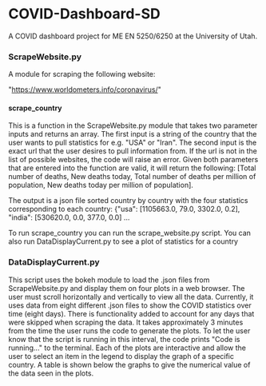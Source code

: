 # COVID-Dashboard-SD
A COVID dashboard project for ME EN 5250/6250 at the University of Utah.

### ScrapeWebsite.py
A module for scraping the following website:

"https://www.worldometers.info/coronavirus/"

#### scrape_country
This is a function in the ScrapeWebsite.py module that takes two parameter inputs and returns an array. The first input is a string of the country that the user wants to pull statistics for e.g. "USA" or "Iran". The second input is the exact url that the user desires to pull information from. If the url is not in the list of possible websites, the code will raise an error. Given both parameters that are entered into the function are valid, it will return the following: [Total number of deaths, New deaths today, Total number of deaths per million of population, New deaths today per million of population].

The output is a json file sorted country by country with the four statistics corresponding to each country:
                {"usa": [1105663.0, 79.0, 3302.0, 0.2], "india": [530620.0, 0.0, 377.0, 0.0] ...
                
To run scrape_country you can run the scrape_website.py script.
You can also run DataDisplayCurrent.py to see a plot of statistics for a country
            
### DataDisplayCurrent.py
This script uses the bokeh module to load the .json files from ScrapeWebsite.py and display them on four plots in a web browser. The user must scroll horizontally and vertically to view all the data. Currently, it uses data from eight different .json files to show the COVID statistics over time (eight days). There is functionality added to account for any days that were skipped when scraping the data. It takes approximately 3 minutes from the time the user runs the code to generate the plots. To let the user know that the script is running in this interval, the code prints "Code is running..." to the terminal. Each of the plots are interactive and allow the user to select an item in the legend to display the graph of a specific country. A table is shown below the graphs to give the numerical value of the data seen in the plots.